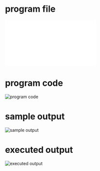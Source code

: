 # program file
![program file](worst_fit_505.py)

# program code 
![program code](worst_fit_CODE_505.png)

# sample output
![sample output](worst_fit_IO_505.png)

# executed output
![executed output](worst_fit_EO_505.png)
